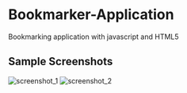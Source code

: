 # Bookmarker-Application
Bookmarking application with javascript and HTML5

## Sample Screenshots

![screenshot_1](https://user-images.githubusercontent.com/32318363/33852058-fec7b120-de86-11e7-934c-5d43dea21669.png)
![screenshot_2](https://user-images.githubusercontent.com/32318363/33852059-fed71520-de86-11e7-8497-b4a2a1a8c7b5.png)
